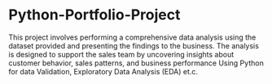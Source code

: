 # Python-Portfolio-Project
This project involves performing a comprehensive data analysis using the dataset provided and presenting the findings to the business. The analysis is designed to support the sales team by uncovering insights about customer behavior, sales patterns, and business performance Using Python for data Validation, Exploratory Data Analysis (EDA) et.c.
